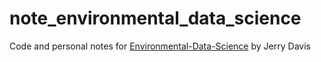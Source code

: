 # note_environmental_data_science

Code and personal notes for [Environmental-Data-Science](https://bookdown.org/igisc/EnvDataSci/) by Jerry Davis
